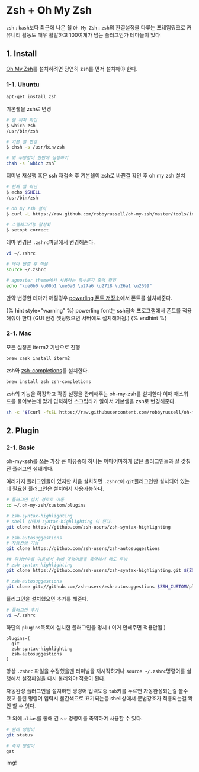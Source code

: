 # Zsh + Oh My Zsh

`zsh` : `bash`보다 최근에 나온 쉘 `Oh My Zsh` : `zsh`의 환결설정을 다루는 프레임워크로 커뮤니티 활동도 매우 활발하고 100여개가 넘는 플러그인가 테마들이 있다

## 1. Install

[Oh My Zsh](https://ohmyz.sh/)를 설치하려면 당연히 zsh를 먼저 설치해야 한다.

### 1-1. Ubuntu

```bash
apt-get install zsh
```

기본쉘을 zsh로 변경

```bash
# 쉘 위치 확인
$ which zsh
/usr/bin/zsh

# 기본 쉘 변경
$ chsh -s /usr/bin/zsh

# 위 두명령어 한번에 실행하기
chsh -s `which zsh`
```

터미널 재실행 혹은 ssh 재접속 후 기본쉘이 zsh로 바뀐걸 확인 후 oh my zsh 설치

```bash
# 현재 쉘 확인
$ echo $SHELL
/usr/bin/zsh

# oh my zsh 설치
$ curl -L https://raw.github.com/robbyrussell/oh-my-zsh/master/tools/install.sh | sh

# 스펠체크기능 활성화
$ setopt correct
```

테마 변경은 `.zshrc`파일에서 변경해준다.

```bash
vi ~/.zshrc

# 테마 변경 후 적용
source ~/.zshrc

# agnoster theme에서 사용하는 특수문자 출력 확인
echo "\ue0b0 \u00b1 \ue0a0 \u27a6 \u2718 \u26a1 \u2699"
```

만약 변경한 테마가 깨질경우 [powerling 폰트 저장소](https://github.com/powerline/fonts)에서 폰트를 설치해준다.

{% hint style="warning" %}
powerling font는 ssh접속 프로그램에서 폰트를 적용해줘야 한다 \(GUI 환경 셋팅했으면 서버에도 설치해야됨.\)
{% endhint %}

### 2-1. Mac

모든 설정은 iterm2 기반으로 진행

```bash
brew cask install iterm2
```

zsh와 [zsh-completions](https://github.com/zsh-users/zsh-completions)를 설치한다.

```bash
brew install zsh zsh-completions
```

zsh의 기능을 확장하고 각종 설정을 관리해주는 oh-my-zsh를 설치한다
이때 패스워드를 물어보는데 맞게 입력하면 스크립타가 알아서 기본쉘을 zsh로 변경해준다.

```bash
sh -c "$(curl -fsSL https://raw.githubusercontent.com/robbyrussell/oh-my-zsh/master/tools/install.sh)"
```

## 2. Plugin

### 2-1. Basic

oh-my-zsh를 쓰는 가장 큰 이유중에 하나는 어마어마하게 많은 플러그인들과 잘 갖춰진 플러그인 생태계다.

여러가지 플러그인들이 있지만 처음 설치하면 `.zshrc`에 `git`플러그인만 설치되어 있는데 필요한 플러그인은 설치해서 사용가능하다.

```bash
# 플러그인 설치 경로로 이동
cd ~/.oh-my-zsh/custom/plugins

# zsh-syntax-highlighting
# shell 상에서 syntax-highlighting 이 된다.
git clone https://github.com/zsh-users/zsh-syntax-highlighting

# zsh-autosuggestions
# 자동완성 기능
git clone https://github.com/zsh-users/zsh-autosuggestions

## 환경변수를 이용해서 위에 명령어들을 축약해서 해도 무방
# zsh-syntax-highlighting
git clone https://github.com/zsh-users/zsh-syntax-highlighting.git ${ZSH_CUSTOM:-~/.oh-my-zsh/custom}/plugins/zsh-syntax-highlighting

# zsh-autosuggestions
git clone git://github.com/zsh-users/zsh-autosuggestions $ZSH_CUSTOM/plugins/zsh-autosuggestions
```

플러그인을 설치했으면 추가를 해준다.

```bash
# 플러그인 추가
vi ~/.zshrc
```

하단의 `plugins`목록에 설치한 플러그인을 명시 ( 이거 안해주면 적용안됨 )

```markup
plugins=(
  git
  zsh-syntax-highlighting
  zsh-autosuggestions
)
```

항상 `.zshrc` 파일을 수정했을땐 터미널을 재시작하거나 `source ~/.zshrc`명령어를 실행해서 설정파일을 다시 불러와야 적용이 된다.

자동완성 플러그인을 설치하면 명령어 입력도중 `tab`키를 누르면 자동완성되는걸 볼수 있고
틀린 명령어 입력시 빨간색으로 표기되는등 shell상에서 문법강조가 적용되는걸 확인 할 수 잇다.

그 외에 `alias`를 통해 긴 ~~ 명령어를 축약하여 사용할 수 있다.

```bash
# 원래 명령어
git status

# 축약 명령어
gst
```

img!
